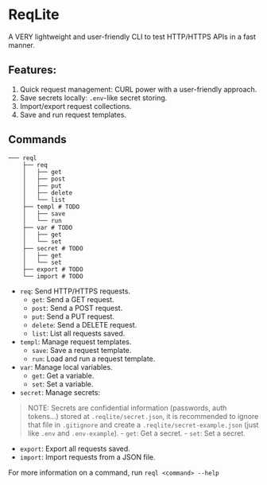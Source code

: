 # ReqLite
A VERY lightweight and user-friendly CLI to test HTTP/HTTPS APIs in a fast manner.

## Features:
1. Quick request management: CURL power with a user-friendly approach.
2. Save secrets locally: `.env`-like secret storing.
3. Import/export request collections.
4. Save and run request templates.

## Commands
```
─── reql
    ├── req
    │   ├── get
    │   ├── post
    │   ├── put
    │   ├── delete
    │   └── list
    ├── templ # TODO
    │   ├── save
    │   └── run
    ├── var # TODO 
    │   ├── get
    │   └── set
    ├── secret # TODO
    │   ├── get
    │   └── set
    ├── export # TODO 
    └── import # TODO
```
- `req`: Send HTTP/HTTPS requests.
    - `get`: Send a GET request.
    - `post`: Send a POST request.
    - `put`: Send a PUT request.
    - `delete`: Send a DELETE request.
    - `list`: List all requests saved.
- `templ`: Manage request templates.
    - `save`: Save a request template.
    - `run`: Load and run a request template.
- `var`: Manage local variables.
    - `get`: Get a variable.
    - `set`: Set a variable.
- `secret`: Manage secrets:
> NOTE: Secrets are confidential information (passwords, auth tokens...) stored at `.reqlite/secret.json`, it is recommended to ignore that file in `.gitignore` and create a `.reqlite/secret-example.json` (just like `.env` and `.env-example`).
    - `get`: Get a secret.
    - `set`: Set a secret.
- `export`: Export all requests saved.
- `import`: Import requests from a JSON file.

For more information on a command, run `reql <command> --help`
